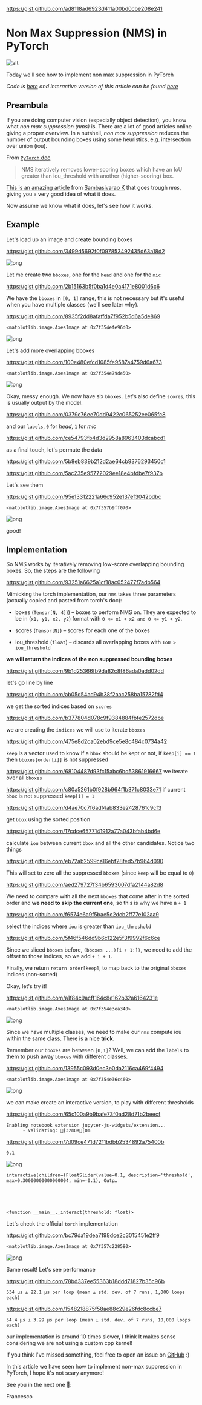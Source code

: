 https://gist.github.com/ad8118ad6923d411a00bd0cbe208e241

# Non Max Suppression (NMS) in PyTorch

![alt](/images/header.png)

Today we'll see how to implement non max suppression in PyTorch

*Code is [here](https://github.com/FrancescoSaverioZuppichini/non-max-suppression-in-pytorch) and interactive version of this article can be found [here](https://github.com/FrancescoSaverioZuppichini/non-max-suppression-in-pytorch/blob/main/README.ipynb)*

## Preambula

If you are doing computer vision (especially object detection), you know what *non max suppression (nms)* is. There are a lot of good articles online giving a proper overview. In a nutshell, *non max suppression* reduces the number of output bounding boxes using some heuristics, e.g. intersection over union (iou).

From [`PyTorch` doc](https://pytorch.org/vision/stable/generated/torchvision.ops.nms.html) 

>NMS iteratively removes lower-scoring boxes which have an IoU greater than iou_threshold with another (higher-scoring) box.

[This is an amazing article](https://towardsdatascience.com/non-maximum-suppression-nms-93ce178e177c) from [ Sambasivarao K](https://medium.com/@SambasivaraoK) that goes trough *nms*, giving you a very good idea of what it does.

Now assume we know what it does, let's see how it works.

## Example

Let's load up an image and create bounding boxes


https://gist.github.com/3499d5692f0f097853492435d63a18d2




    
![png](/images/output_4_0.png)
    



Let me create two `bboxes`, one for the `head` and one for the `mic` 


https://gist.github.com/2b15163b5f0ba1d4e0a4171e8001d6c6

We have the `bboxes` in `[0, 1]` range, this is not necessary but it's useful when you have multiple classes (we'll see later why).


https://gist.github.com/8935f2dd8afaffda7f952b5d6a5de869




    <matplotlib.image.AxesImage at 0x7f354efe96d0>




    
![png](/images/output_8_1.png)
    


Let's add more overlapping bboxes


https://gist.github.com/100e480efcd1085fe9587a4759d6a673




    <matplotlib.image.AxesImage at 0x7f354e79de50>




    
![png](/images/output_10_1.png)
    


Okay, messy enough. We now have six `bboxes`. Let's also define `scores`, this is usually output by the model.


https://gist.github.com/0379c76ee70dd9422c065252ee065fc8

and our `labels`, `0` for *head*, `1` for *mic*


https://gist.github.com/ce54793fb4d3d2958a8963403dcabcd1

as a final touch, let's permute the data


https://gist.github.com/5b8eb839b212d2ae64cb9376293450c1


https://gist.github.com/5ac235e95772029ee18e4bfdbe7f937b

Let's see them


https://gist.github.com/95e13312221a66c952e137ef3042bdbc




    <matplotlib.image.AxesImage at 0x7f357b9ff070>




    
![png](/images/output_19_1.png)
    


good!

## Implementation

So NMS works by iteratively removing low-score overlapping bounding boxes. So, the steps are the following

https://gist.github.com/93251a6625a1cf18ac052477f7adb564

Mimicking the torch implementation, our `nms` takes three parameters (actually copied and pasted from torch's doc):

- boxes (`Tensor[N, 4]`)) – boxes to perform NMS on. They are expected to be in (`x1, y1, x2, y2`) format with `0 <= x1 < x2 and 0 <= y1 < y2`.

- scores (`Tensor[N]`) – scores for each one of the boxes

- iou_threshold (`float`) – discards all overlapping boxes with `IoU > iou_threshold`

**we will return the indices of the non suppressed bounding boxes**


https://gist.github.com/9b1d25366fb9da82c8f86ada0add02dd

let's go line by line

https://gist.github.com/ab05d54ad94b38f2aac258ba15782fd4

we get the sorted indices based on `scores`


https://gist.github.com/b377804d078c9f9384884fbfe2572dbe

we are creating the `indices` we will use to iterate `bboxes`

https://gist.github.com/475e8d2ca02ebd9ce5e8c484c0734a42

`keep` is a vector used to know if a `bbox` should be kept or not, if `keep[i] == 1` then `bboxes[order[i]]` is not suppressed

https://gist.github.com/68104487d93fc15abc6bd53861916667
we iterate over all `bboxes`


https://gist.github.com/c80a5261b0f928b964f1b371c8033e71
if current `bbox` is not suppressed `keep[i] = 1`

https://gist.github.com/d4ae70c7f6adf4ab833e2428761c9cf3

get `bbox` using the sorted position

https://gist.github.com/17cdce6577141912a77a043bfab4bd6e

calculate `iou` between current `bbox` and all the other candidates. Notice two things

https://gist.github.com/eb72ab2599ca16ebf28fed57b964d090

This will set to zero all the suppressed `bboxes` (since `keep` will be equal to `0`)

https://gist.github.com/aed279727f34b6593007dfa2144a82d8

We need to compare with all the next `bboxes` that come after in the sorted order and **we need to skip the current one**, so this is why we have a `+ 1`

https://gist.github.com/f6574e6a9f5bae5c2dcb2ff77e102aa9

select the indices where `iou` is greater than `iou_threshold`

https://gist.github.com/5f46f546dd9b6c122e5f3f9992f6c6ce

Since we sliced `bboxes` before, `(bboxes ...)[i + 1:])`, we need to add the offset to those indices, so we add `+ i + 1`.

Finally, we return `return order[keep]`, to map back to the original `bboxes` indices (non-sorted)



Okay, let's try it!


https://gist.github.com/a1f84c9acff164c8e162b32a6164231e




    <matplotlib.image.AxesImage at 0x7f354e3ea340>




    
![png](/images/output_25_1.png)
    


Since we have multiple classes, we need to make our `nms` compute iou within the same class. There is a nice **trick**. 

Remember our `bboxes` are between `[0,1]`? Well, we can add the `labels` to them to push away `bboxes` with different classes.


https://gist.github.com/13955c093d0ec3e0da2116ca469f4494




    <matplotlib.image.AxesImage at 0x7f354e36c460>




    
![png](/images/output_27_1.png)
    


we can make create an interactive version, to play with different thresholds


https://gist.github.com/65c100a9b9bafe73f0ad28d71b2beecf

    Enabling notebook extension jupyter-js-widgets/extension...
          - Validating: [32mOK[0m



https://gist.github.com/7d09ce471d7211bdbb2534892a75400b

    0.1



    
![png](/images/output_30_1.png)
    



    interactive(children=(FloatSlider(value=0.1, description='threshold', max=0.30000000000000004, min=-0.1), Outp…





    <function __main__._interact(threshold: float)>



Let's check the official `torch` implementation


https://gist.github.com/bc79da19dea7198dce2c3015451e2ff9




    <matplotlib.image.AxesImage at 0x7f357c228580>




    
![png](/images/output_32_1.png)
    


Same result! Let's see performance


https://gist.github.com/78bd337ee55363b18ddd71827b35c96b

    534 µs ± 22.1 µs per loop (mean ± std. dev. of 7 runs, 1,000 loops each)



https://gist.github.com/1548218875f58ae88c29e26fdc8ccbe7

    54.4 µs ± 3.29 µs per loop (mean ± std. dev. of 7 runs, 10,000 loops each)


our implementation is around 10 times slower, I think It makes sense considering we are not using a custom cpp kernel!

If you think I've missed something, feel free to open an issue on [GitHub](https://github.com/FrancescoSaverioZuppichini/non-max-suppression-in-pytorch) :)

In this article we have seen how to implement non-max suppression in PyTorch, I hope it's not scary anymore!

See you in the next one 🚀:

Francesco
